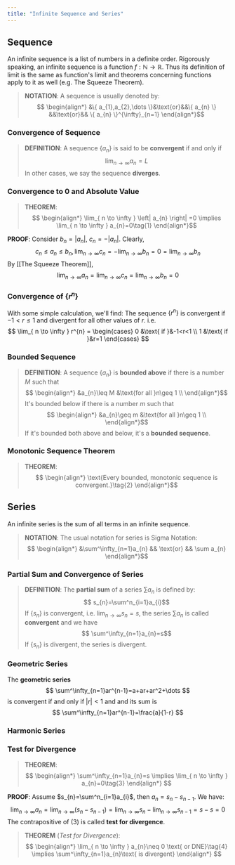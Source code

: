 ```yaml
---
title: "Infinite Sequence and Series"
---
```

## Sequence
An infinite sequence is a list of numbers in a definite order. Rigorously speaking, an infinite sequence is a function $f : \mathbb{N}\to\mathbb{R}$. Thus its definition of limit is the same as function's limit and theorems concerning functions apply to it as well (e.g. The Squeeze Theorem).

> **NOTATION**:
> A sequence is usually denoted by:
> $$
\begin{align*}
&\{ a_{1},a_{2},\dots \}&\text{or}&&\{ a_{n} \} &&\text{or}&& \{ a_{n} \}^{\infty}_{n=1}
\end{align*}$$

### Convergence of Sequence

>**DEFINITION**:
>A sequence $\{ a_{n} \}$ is said to be **convergent** if and only if
>$$
\lim_{ n \to \infty } a_{n} = L$$
>In other cases, we say the sequence **diverges**.

### Convergence to 0 and Absolute Value
>**THEOREM**:
>$$
\begin{align*}
\lim_{ n \to \infty } \left| a_{n} \right| =0 \implies \lim_{ n \to \infty } a_{n}=0\tag{1}
\end{align*}$$

**PROOF**:
Consider $b_{n}=\left| a_n \right|,\ c_{n}=-\left| a_n \right|$.
Clearly,
$$
c_{n}\leq a_{n}\leq b_{n},\lim_{ n \to \infty } c_{n}=-\lim_{ n \to \infty } b_{n}=0=\lim_{ n \to \infty } b_{n}
$$
By [[The Squeeze Theorem]],
$$
\lim_{ n \to \infty } a_{n}=\lim_{ n \to \infty } c_{n}=\lim_{ n \to \infty } b_{n} = 0
$$
### Convergence of $\{ r^{n} \}$
With some simple calculation, we'll find:
The sequence $\{ r^n \}$ is convergent if $-1<r\leq 1$ and divergent for all other values of $r$.
i.e.
$$
\lim_{ n \to \infty } r^{n} = \begin{cases}
0 &\text{ if }&-1<r<1 \\
1 &\text{ if }&r=1
\end{cases}
$$

### Bounded Sequence
> **DEFINITION**:
> A sequence $\{ a_{n} \}$ is **bounded above** if there is a  number $M$ such that
> $$
\begin{align*}
&a_{n}\leq M &\text{for all }n\geq 1 \\
\end{align*}$$
>It's bounded below if there is a number $m$ such that
>$$
\begin{align*}
&a_{n}\geq  m &\text{for all }n\geq 1 \\
\end{align*}$$
>If it's bounded both above and below, it's a **bounded sequence**.

### Monotonic Sequence Theorem
>**THEOREM**:
>$$
\begin{align*}
\text{Every bounded, monotonic sequence is convergent.}\tag{2}
\end{align*}$$

## Series
An infinite series is the sum of all terms in an infinite sequence.

>**NOTATION**:
>The usual notation for series is Sigma Notation:
>$$
\begin{align*}
&\sum^\infty_{n=1}a_{n} && \text{or} && \sum a_{n}
\end{align*}$$


### Partial Sum and Convergence of Series
>**DEFINITION**:
>The **partial sum** of a series $\sum a_{n}$ is defined by:
>$$
s_{n}=\sum^n_{i=1}a_{i}$$
>If $\{ s_{n} \}$ is convergent, i.e. $\lim_{ n \to \infty } s_{n}=s$, the series $\sum a_{n}$ is called **convergent** and we have
>$$
\sum^\infty_{n=1}a_{n}=s$$
>If $\{ s_{n} \}$ is divergent, the series is divergent.

### Geometric Series
The **geometric series**
$$
\sum^\infty_{n=1}ar^{n-1}=a+ar+ar^2+\dots 
$$
is convergent if and only if $\left| r \right| <1$ and and its sum is
$$
\sum^\infty_{n=1}ar^{n-1}=\frac{a}{1-r}
$$
### Harmonic Series

### Test for Divergence
>**THEOREM**:
>$$
\begin{align*}
\sum^\infty_{n=1}a_{n}=s \implies \lim_{ n \to \infty } a_{n}=0\tag{3}
\end{align*}
$$

**PROOF**:
Assume $s_{n}=\sum^n_{i=1}a_{i}$, then $a_{n}=s_{n}-s_{n-1}$.
We have:
$$
\lim_{ n \to \infty } a_{n}=\lim_{ n \to \infty } (s_{n}-s_{n-1})=\lim_{ n \to \infty } s_{n}-\lim_{ n \to \infty } s_{n-1}=s-s=0
$$
The contrapositive of $(3)$ is called **test for divergence**.
>**THEOREM** (*Test for Divergence*):
>$$
\begin{align*}
\lim_{ n \to \infty } a_{n}\neq 0 \text{ or DNE}\tag{4} \implies \sum^\infty_{n=1}a_{n}\text{ is divergent}
\end{align*}
$$
